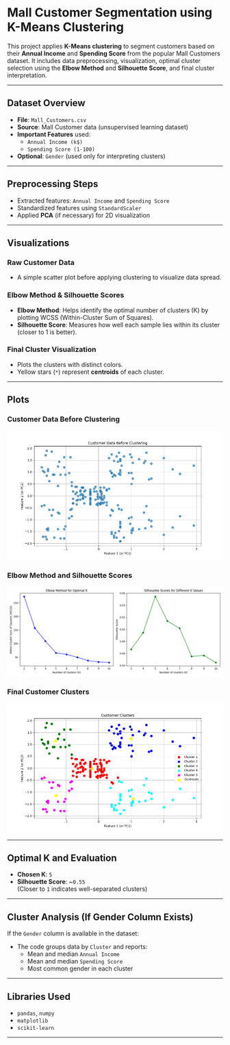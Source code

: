 
#  Mall Customer Segmentation using K-Means Clustering

This project applies **K-Means clustering** to segment customers based on their **Annual Income** and **Spending Score** from the popular Mall Customers dataset. It includes data preprocessing, visualization, optimal cluster selection using the **Elbow Method** and **Silhouette Score**, and final cluster interpretation.

---

##  Dataset Overview

- **File**: `Mall_Customers.csv`
- **Source**: Mall Customer data (unsupervised learning dataset)
- **Important Features** used:
  - `Annual Income (k$)`
  - `Spending Score (1-100)`
- **Optional**: `Gender` (used only for interpreting clusters)

---

##  Preprocessing Steps

- Extracted features: `Annual Income` and `Spending Score`
- Standardized features using `StandardScaler`
- Applied **PCA** (if necessary) for 2D visualization

---

##  Visualizations

###  Raw Customer Data
- A simple scatter plot before applying clustering to visualize data spread.

###  Elbow Method & Silhouette Scores
- **Elbow Method**: Helps identify the optimal number of clusters (K) by plotting WCSS (Within-Cluster Sum of Squares).
- **Silhouette Score**: Measures how well each sample lies within its cluster (closer to 1 is better).

###  Final Cluster Visualization
- Plots the clusters with distinct colors.
- Yellow stars (`*`) represent **centroids** of each cluster.

---

##  Plots

###  Customer Data Before Clustering
![Customer Data Before Clustering](customer%20data%20before%20clustering.png)

###  Elbow Method and Silhouette Scores
![Elbow Method and Silhouette Scores](elbow%20method%20and%20silhouette%20scores.png)

###  Final Customer Clusters
![Customer Clusters](customer%20clusters.png)

---

##  Optimal K and Evaluation

- **Chosen K**: `5`
- **Silhouette Score**: ~`0.55`  
  (Closer to `1` indicates well-separated clusters)

---

##  Cluster Analysis (If Gender Column Exists)

If the `Gender` column is available in the dataset:

- The code groups data by `Cluster` and reports:
  - Mean and median `Annual Income`
  - Mean and median `Spending Score`
  - Most common gender in each cluster

---

##  Libraries Used

- `pandas`, `numpy`
- `matplotlib`
- `scikit-learn`

---
